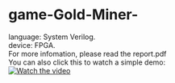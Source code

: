 # game-Gold-Miner-
language:    System Verilog. <br>
device:      FPGA.  <br>
For more infomation, please read the report.pdf <br>
You can also click this to watch a simple demo:<br>
[![Watch the video](https://i9.ytimg.com/vi/6PJbOnOO6CQ/mq1.jpg?sqp=CIDIhY4G&rs=AOn4CLDAapgwOPdlcxhi6vv8OYEKSzkDrg)](https://www.youtube.com/watch?v=6PJbOnOO6CQ)

